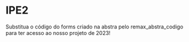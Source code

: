 # IPE2
Substitua o código do forms criado na abstra pelo remax_abstra_codigo para ter acesso ao nosso projeto de 2023!
